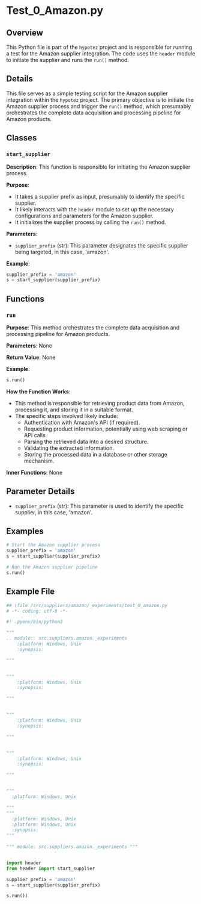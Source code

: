 # Test_0_Amazon.py
## Overview

This Python file is part of the `hypotez` project and is responsible for running a test for the Amazon supplier integration. The code uses the `header` module to initiate the supplier and runs the `run()` method.

## Details

This file serves as a simple testing script for the Amazon supplier integration within the `hypotez` project. The primary objective is to initiate the Amazon supplier process and trigger the `run()` method, which presumably orchestrates the complete data acquisition and processing pipeline for Amazon products.

## Classes
### `start_supplier`

**Description**: This function is responsible for initiating the Amazon supplier process. 

**Purpose**: 

- It takes a supplier prefix as input, presumably to identify the specific supplier.
- It likely interacts with the `header` module to set up the necessary configurations and parameters for the Amazon supplier.
- It initializes the supplier process by calling the `run()` method.

**Parameters**:

- `supplier_prefix` (str): This parameter designates the specific supplier being targeted, in this case, 'amazon'.

**Example**:

```python
supplier_prefix = 'amazon'
s = start_supplier(supplier_prefix)
```

## Functions

### `run`

**Purpose**: This method orchestrates the complete data acquisition and processing pipeline for Amazon products.

**Parameters**: None

**Return Value**: None

**Example**:

```python
s.run()
```

**How the Function Works**:

- This method is responsible for retrieving product data from Amazon, processing it, and storing it in a suitable format. 
- The specific steps involved likely include:
    - Authentication with Amazon's API (if required).
    - Requesting product information, potentially using web scraping or API calls.
    - Parsing the retrieved data into a desired structure.
    - Validating the extracted information.
    - Storing the processed data in a database or other storage mechanism.

**Inner Functions**: None

## Parameter Details

- `supplier_prefix` (str):  This parameter is used to identify the specific supplier, in this case, 'amazon'.

## Examples

```python
# Start the Amazon supplier process
supplier_prefix = 'amazon'
s = start_supplier(supplier_prefix)

# Run the Amazon supplier pipeline
s.run()
```

## Example File

```python
## \file /src/suppliers/amazon/_experiments/test_0_amazon.py
# -*- coding: utf-8 -*-

#! .pyenv/bin/python3

"""
.. module:: src.suppliers.amazon._experiments 
	:platform: Windows, Unix
	:synopsis:

"""


"""
	:platform: Windows, Unix
	:synopsis:

"""


"""
	:platform: Windows, Unix
	:synopsis:

"""


"""
	:platform: Windows, Unix
	:synopsis:

"""


"""
  :platform: Windows, Unix

"""
"""
  :platform: Windows, Unix
  :platform: Windows, Unix
  :synopsis:
"""
  
""" module: src.suppliers.amazon._experiments """


import header
from header import start_supplier

supplier_prefix = 'amazon'
s = start_supplier(supplier_prefix)

s.run())
```